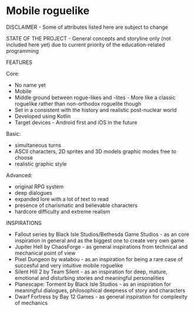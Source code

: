 # Mobile roguelike
DISCLAIMER - Some of attributes listed here are subject to change

STATE OF THE PROJECT - General concepts and storyline only (not included here yet) due to current priority of the education-related programming

FEATURES

Core:

- No name yet
- Mobile
- Middle ground between rogue-likes and -lites - More like a classic roguelike rather than non-orthodox roguelite though
- Set in a consistent with the history and realistic post-nuclear world
- Developed using Kotlin
- Target devices - Android first and iOS in the future

Basic:

- simultaneous turns
- ASCII characters, 2D sprites and 3D models graphic modes free to choose
- realistic graphic style

Advanced:

- original RPG system
- deep dialogues
- expanded lore with a lot of text to read
- presence of charismatic and believable characters
- hardcore difficulty and extreme realism

INSPIRATIONS

- Fallout series by Black Isle Studios/Bethesda Game Studios - as an core inspiration in general and as the biggest one to create very own game
- Jupiter Hell by ChaosForge - as general inspirations from technical and mechanical point of view
- Pixel Dungeon by watabou - as an inspiration for being a rare case of succesful and very intuitive mobile roguelike
- Silent Hill 2 by Team Silent - as an inspiration for deep, mature, emotional and disturbing stories and meaningful personalities
- Planescape: Torment by Black Isle Studios - as an inspiration for meaningful dialogues, philosophical deepness of story and characters
- Dwarf Fortress by Bay 12 Games - as general inspiration for complexity of mechanics
